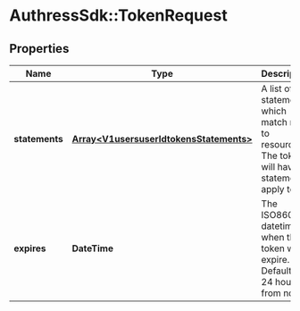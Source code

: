 # AuthressSdk::TokenRequest

## Properties
Name | Type | Description | Notes
------------ | ------------- | ------------- | -------------
**statements** | [**Array&lt;V1usersuserIdtokensStatements&gt;**](V1usersuserIdtokensStatements.md) | A list of statements which match roles to resources. The token will have all statements apply to it. | 
**expires** | **DateTime** | The ISO8601 datetime when the token will expire. Default is 24 hours from now. | 

